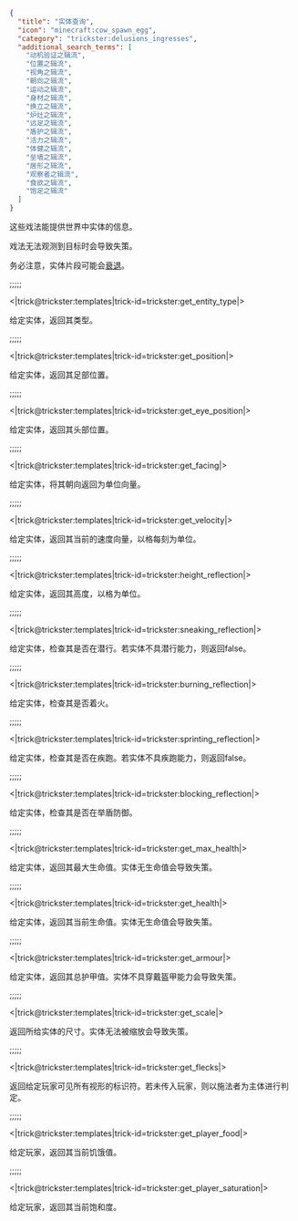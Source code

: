 ```json
{
  "title": "实体查询",
  "icon": "minecraft:cow_spawn_egg",
  "category": "trickster:delusions_ingresses",
  "additional_search_terms": [
    "动机验证之辑流",
    "位置之辑流",
    "视角之辑流",
    "朝向之辑流",
    "运动之辑流",
    "身材之辑流",
    "换立之辑流",
    "炉灶之辑流",
    "远足之辑流",
    "盾护之辑流",
    "活力之辑流",
    "体健之辑流",
    "垒墙之辑流",
    "居形之辑流",
    "观察者之辑流",
    "食欲之辑流",
    "饱足之辑流"
  ]
}
```

这些戏法能提供世界中实体的信息。


戏法无法观测到目标时会导致失策。


务必注意，实体片段可能会[衰退](^trickster:concepts/fragment_decay)。

;;;;;

<|trick@trickster:templates|trick-id=trickster:get_entity_type|>

给定实体，返回其类型。

;;;;;

<|trick@trickster:templates|trick-id=trickster:get_position|>

给定实体，返回其足部位置。

;;;;;

<|trick@trickster:templates|trick-id=trickster:get_eye_position|>

给定实体，返回其头部位置。

;;;;;

<|trick@trickster:templates|trick-id=trickster:get_facing|>

给定实体，将其朝向返回为单位向量。

;;;;;

<|trick@trickster:templates|trick-id=trickster:get_velocity|>

给定实体，返回其当前的速度向量，以格每刻为单位。

;;;;;

<|trick@trickster:templates|trick-id=trickster:height_reflection|>

给定实体，返回其高度，以格为单位。

;;;;;

<|trick@trickster:templates|trick-id=trickster:sneaking_reflection|>

给定实体，检查其是否在潜行。若实体不具潜行能力，则返回false。

;;;;;

<|trick@trickster:templates|trick-id=trickster:burning_reflection|>

给定实体，检查其是否着火。

;;;;;

<|trick@trickster:templates|trick-id=trickster:sprinting_reflection|>

给定实体，检查其是否在疾跑。若实体不具疾跑能力，则返回false。

;;;;;

<|trick@trickster:templates|trick-id=trickster:blocking_reflection|>

给定实体，检查其是否在举盾防御。

;;;;;

<|trick@trickster:templates|trick-id=trickster:get_max_health|>

给定实体，返回其最大生命值。实体无生命值会导致失策。

;;;;;

<|trick@trickster:templates|trick-id=trickster:get_health|>

给定实体，返回其当前生命值。实体无生命值会导致失策。

;;;;;

<|trick@trickster:templates|trick-id=trickster:get_armour|>

给定实体，返回其总护甲值。实体不具穿戴盔甲能力会导致失策。

;;;;;

<|trick@trickster:templates|trick-id=trickster:get_scale|>

返回所给实体的尺寸。实体无法被缩放会导致失策。

;;;;;

<|trick@trickster:templates|trick-id=trickster:get_flecks|>

返回给定玩家可见所有视形的标识符。若未传入玩家，则以施法者为主体进行判定。

;;;;;

<|trick@trickster:templates|trick-id=trickster:get_player_food|>

给定玩家，返回其当前饥饿值。

;;;;;

<|trick@trickster:templates|trick-id=trickster:get_player_saturation|>

给定玩家，返回其当前饱和度。
